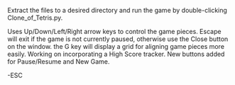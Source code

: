 Extract the files to a desired directory and run the game by double-clicking Clone\_of\_Tetris.py.

Uses Up/Down/Left/Right arrow keys to control the game pieces. Escape will exit if the game is not currently paused, otherwise use the Close button on the window. the G key will display a grid for aligning game pieces more easily. Working on incorporating a High Score tracker. New buttons added for Pause/Resume and New Game.

-ESC